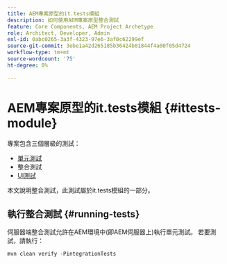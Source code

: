 ```yaml
---
title: AEM專案原型的it.tests模組
description: 如何使用AEM專案原型整合測試
feature: Core Components, AEM Project Archetype
role: Architect, Developer, Admin
exl-id: 0abc0265-3a3f-4323-97e6-3af0c62299ef
source-git-commit: 3ebe1a42d265185b36424b01844f4a00f05d4724
workflow-type: tm+mt
source-wordcount: '75'
ht-degree: 0%

---
```


# AEM專案原型的it.tests模組 {#ittests-module}

專案包含三個層級的測試：

* [單元測試](core.md#unit-tests)
* 整合測試
* [UI測試](uitests.md)

本文說明整合測試，此測試屬於it.tests模組的一部分。

## 執行整合測試 {#running-tests}

伺服器端整合測試允許在AEM環境中(即AEM伺服器上)執行單元測試。 若要測試，請執行：

```
mvn clean verify -PintegrationTests
```
